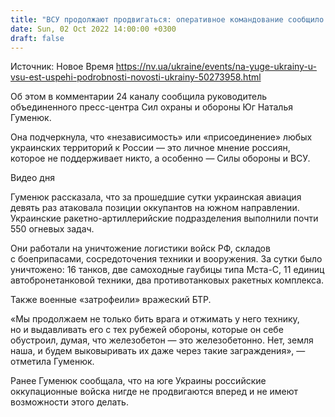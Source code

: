 ```yaml
---
title: "ВСУ продолжают продвигаться: оперативное командование сообщило об успехах на юге Украины"
date: Sun, 02 Oct 2022 14:00:00 +0300
draft: false
---
```

Источник: Новое Время https://nv.ua/ukraine/events/na-yuge-ukrainy-u-vsu-est-uspehi-podrobnosti-novosti-ukrainy-50273958.html


 Об этом в комментарии 24 каналу сообщила руководитель объединенного пресс-центра Сил охраны и обороны Юг Наталья Гуменюк.

Она подчеркнула, что «независимость» или «присоединение» любых украинских территорий к России — это личное мнение россиян, которое не поддерживает никто, а особенно — Силы обороны и ВСУ.

 Видео дня   

Гуменюк рассказала, что за прошедшие сутки украинская авиация девять раз атаковала позиции оккупантов на южном направлении. Украинские ракетно-артиллерийские подразделения выполнили почти 550 огневых задач.

Они работали на уничтожение логистики войск РФ, складов с боеприпасами, сосредоточения техники и вооружения. За сутки было уничтожено: 16 танков, две самоходные гаубицы типа Мста-С, 11 единиц автобронетанковой техники, два противотанковых ракетных комплекса.

Также военные «затрофеили» вражеский БТР.

«Мы продолжаем не только бить врага и отжимать у него технику, но и выдавливать его с тех рубежей обороны, которые он себе обустроил, думая, что железобетон — это железобетонно. Нет, земля наша, и будем выковыривать их даже через такие заграждения», — отметила Гуменюк.

Ранее Гуменюк сообщала, что на юге Украины российские оккупационные войска нигде не продвигаются вперед и не имеют возможности этого делать.
